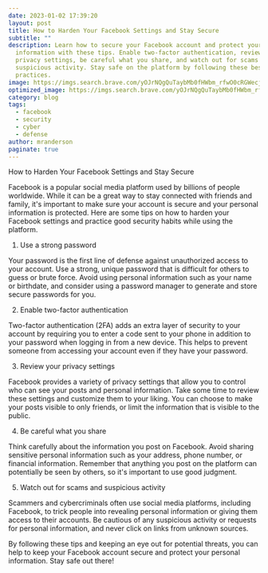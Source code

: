```yaml
---
date: 2023-01-02 17:39:20
layout: post
title: How to Harden Your Facebook Settings and Stay Secure
subtitle: ""
description: Learn how to secure your Facebook account and protect your personal
  information with these tips. Enable two-factor authentication, review your
  privacy settings, be careful what you share, and watch out for scams and
  suspicious activity. Stay safe on the platform by following these best
  practices.
image: https://imgs.search.brave.com/yOJrNQgQuTaybMb0fHWbm_rfwO0cRGWecjZKey_EbvQ/rs:fit:1024:683:1/g:ce/aHR0cHM6Ly9saXZl/LnN0YXRpY2ZsaWNr/ci5jb20vOTAyLzQx/MjgxMzg4MzExX2Ew/YWVjYjU4ZjJfYi5q/cGc
optimized_image: https://imgs.search.brave.com/yOJrNQgQuTaybMb0fHWbm_rfwO0cRGWecjZKey_EbvQ/rs:fit:1024:683:1/g:ce/aHR0cHM6Ly9saXZl/LnN0YXRpY2ZsaWNr/ci5jb20vOTAyLzQx/MjgxMzg4MzExX2Ew/YWVjYjU4ZjJfYi5q/cGc
category: blog
tags:
  - facebook
  - security
  - cyber
  - defense
author: mranderson
paginate: true
---
```

<!--StartFragment-->

How to Harden Your Facebook Settings and Stay Secure

Facebook is a popular social media platform used by billions of people worldwide. While it can be a great way to stay connected with friends and family, it's important to make sure your account is secure and your personal information is protected. Here are some tips on how to harden your Facebook settings and practice good security habits while using the platform.

1. Use a strong password

Your password is the first line of defense against unauthorized access to your account. Use a strong, unique password that is difficult for others to guess or brute force. Avoid using personal information such as your name or birthdate, and consider using a password manager to generate and store secure passwords for you.

2. Enable two-factor authentication

Two-factor authentication (2FA) adds an extra layer of security to your account by requiring you to enter a code sent to your phone in addition to your password when logging in from a new device. This helps to prevent someone from accessing your account even if they have your password.

3. Review your privacy settings

Facebook provides a variety of privacy settings that allow you to control who can see your posts and personal information. Take some time to review these settings and customize them to your liking. You can choose to make your posts visible to only friends, or limit the information that is visible to the public.

4. Be careful what you share

Think carefully about the information you post on Facebook. Avoid sharing sensitive personal information such as your address, phone number, or financial information. Remember that anything you post on the platform can potentially be seen by others, so it's important to use good judgment.

5. Watch out for scams and suspicious activity

Scammers and cybercriminals often use social media platforms, including Facebook, to trick people into revealing personal information or giving them access to their accounts. Be cautious of any suspicious activity or requests for personal information, and never click on links from unknown sources.

By following these tips and keeping an eye out for potential threats, you can help to keep your Facebook account secure and protect your personal information. Stay safe out there!

<!--EndFragment-->